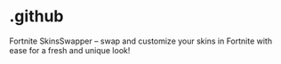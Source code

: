 # .github
Fortnite SkinsSwapper – swap and customize your skins in Fortnite with ease for a fresh and unique look!
